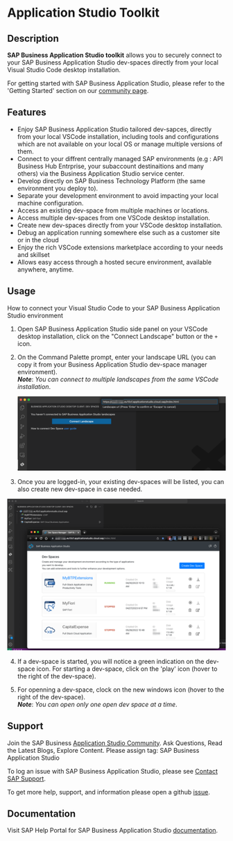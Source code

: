 # Application Studio Toolkit

## Description

**SAP Business Application Studio toolkit** allows you to securely connect to your SAP Business Application Studio dev-spaces directly from your local Visual Studio Code desktop installation.

For getting started with SAP Business Application Studio, please refer to the 'Getting Started' section on our [community page](https://community.sap.com/topics/business-application-studio).

## Features

- Enjoy SAP Business Application Studio tailored dev-sapces, directly from your local VSCode installation, including tools and configurations which are not available on your local OS or manage multiple versions of them.
- Connect to your diffrent centrally managed SAP environments (e.g : API Business Hub Entrprise, your subaccount destinaitions and many others) via the Business Application Studio service center.
- Develop directly on SAP Business Technology Platform (the same environment you deploy to).
- Separate your development environment to avoid impacting your local machine configuration.
- Access an existing dev-space from multiple machines or locations.
- Access multiple dev-spaces from one VSCode desktop installation.
- Create new dev-spaces directly from your VSCode desktop installation.
- Debug an application running somewhere else such as a customer site or in the cloud
- Enjoy the rich VSCode extensions marketplace according to your needs and skillset
- Allows easy access through a hosted secure environment, available anywhere, anytime.

## Usage

How to connect your Visual Studio Code to your SAP Business Application Studio environment

1. Open SAP Business Application Studio side panel on your VSCode desktop installation, click on the "Connect Landscape" button or the `+` icon.

2. On the Command Palette prompt, enter your landscape URL (you can copy it from your Business Application Studio dev-space manager environment).<br>**_Note_**: _You can connect to multiple landscapes from the same VSCode installation_.

   ![](https://github.com/SAP/app-studio-toolkit/blob/main/packages/app-studio-toolkit/assets/connect-new-landscape.png?raw=true)

3. Once you are logged-in, your existing dev-spaces will be listed, you can also create new dev-space in case needed.

![](https://github.com/SAP/app-studio-toolkit/blob/main/packages/app-studio-toolkit/assets/browse-bas-landscape.png?raw=true)

4. If a dev-space is started, you will notice a green indication on the dev-space icon. For starting a dev-space, click on the 'play' icon (hover to the right of the dev-space).

5. For openning a dev-space, clock on the new windows icon (hover to the right of the dev-space).<br>**_Note_**: _You can open only one open dev space at a time_.

## Support

Join the SAP Business [Application Studio Community](https://community.sap.com/topics/business-application-studio). Ask Questions, Read the Latest Blogs, Explore Content. Please assign tag: SAP Business Application Studio

To log an issue with SAP Business Application Studio, please see [Contact SAP Support](https://help.sap.com/docs/bas/sap-business-application-studio/contact-sap-support).

To get more help, support, and information please open a github [issue](https://github.com/SAP/app-studio-toolkit/issues).

## Documentation

Visit SAP Help Portal for SAP Business Application Studio [documentation](https://help.sap.com/docs/bas).
